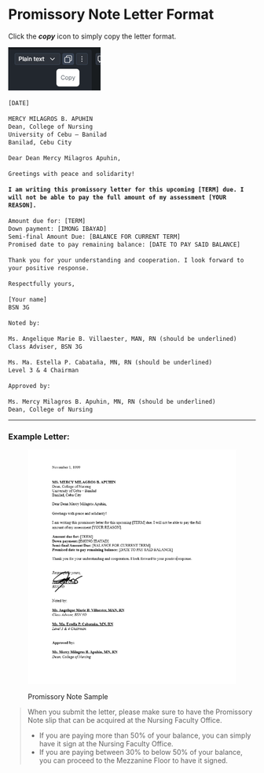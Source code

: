 # Promissory Note Letter Format

Click the _**copy**_ icon to simply copy the letter format.

![](<../../.gitbook/assets/image (4).png>)

<pre><code>[DATE]

MERCY MILAGROS B. APUHIN
Dean, College of Nursing
University of Cebu – Banilad
Banilad, Cebu City

Dear Dean Mercy Milagros Apuhin,

Greetings with peace and solidarity!

<strong>I am writing this promissory letter for this upcoming [TERM] due. I will not be able to pay the full amount of my assessment [YOUR REASON].
</strong>
Amount due for: [TERM]
Down payment: [IMONG IBAYAD]
Semi-final Amount Due: [BALANCE FOR CURRENT TERM]
Promised date to pay remaining balance: [DATE TO PAY SAID BALANCE]

Thank you for your understanding and cooperation. I look forward to your positive response.

Respectfully yours,

[Your name]
BSN 3G

Noted by:

Ms. Angelique Marie B. Villaester, MAN, RN (should be underlined)
Class Adviser, BSN 3G

Ms. Ma. Estella P. Cabataña, MN, RN (should be underlined)
Level 3 &#x26; 4 Chairman

Approved by:

Ms. Mercy Milagros B. Apuhin, MN, RN (should be underlined)
Dean, College of Nursing
</code></pre>

***

### Example Letter:

<figure><img src="../../.gitbook/assets/image (1) (1) (1).png" alt=""><figcaption><p>Promissory Note Sample</p></figcaption></figure>

> When you submit the letter, please make sure to have the Promissory Note slip that can be acquired at the Nursing Faculty Office.
>
> * If you are paying more than 50% of your balance, you can simply have it sign at the Nursing Faculty Office.
> * If you are paying between 30% to below 50% of your balance, you can proceed to the Mezzanine Floor to have it signed.
